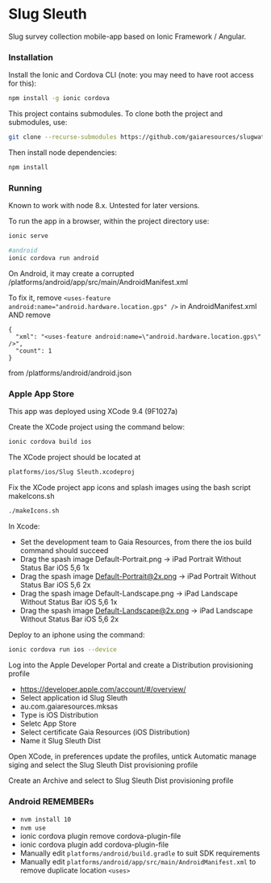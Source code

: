 # Slug Sleuth

Slug survey collection mobile-app based on Ionic Framework / Angular.

### Installation

Install the Ionic and Cordova CLI (note: you may need to have root access for this):

```bash
npm install -g ionic cordova
```

This project contains submodules. To clone both the project and submodules, use:

```bash
git clone --recurse-submodules https://github.com/gaiaresources/slugwatch
```

Then install node dependencies:

```bash
npm install
```

### Running

Known to work with node 8.x. Untested for later versions.

To run the app in a browser, within the project directory use:

```bash
ionic serve

#android
ionic cordova run android
```

On Android, it may create a corrupted /platforms/android/app/src/main/AndroidManifest.xml

To fix it, remove `<uses-feature android:name="android.hardware.location.gps" />` in AndroidManifest.xml AND
remove 
```
{
  "xml": "<uses-feature android:name=\"android.hardware.location.gps\" />",
  "count": 1
}
```

from /platforms/android/android.json

### Apple App Store

This app was deployed using XCode 9.4 (9F1027a)

Create the XCode project using the command below:

```bash
ionic cordova build ios
```

The XCode project should be located at

```bash
platforms/ios/Slug Sleuth.xcodeproj
```

Fix the XCode project app icons and splash images using the bash script makeIcons.sh

```bash
./makeIcons.sh
```

In Xcode:

* Set the development team to Gaia Resources, from there the ios build command should succeed
* Drag the spash image Default-Portrait.png -> iPad Portrait Without Status Bar iOS 5,6 1x
* Drag the spash image Default-Portrait@2x.png -> iPad Portrait Without Status Bar iOS 5,6 2x
* Drag the spash image Default-Landscape.png -> iPad Landscape Without Status Bar iOS 5,6 1x
* Drag the spash image Default-Landscape@2x.png -> iPad Landscape Without Status Bar iOS 5,6 2x

Deploy to an iphone using the command:

```bash
ionic cordova run ios --device
```

Log into the Apple Developer Portal and create a Distribution provisioning profile

* https://developer.apple.com/account/#/overview/
* Select application id Slug Sleuth
* au.com.gaiaresources.mksas
* Type is iOS Distribution
* Seletc App Store
* Select certificate Gaia Resources (iOS Distribution)
* Name it Slug Sleuth Dist

Open XCode, in preferences update the profiles, untick Automatic manage siging and select the Slug Sleuth Dist provisioning profile

Create an Archive and select to Slug Sleuth Dist provisioning profile


### Android REMEMBERs
* `nvm install 10`
* `nvm use`
* ionic cordova plugin remove cordova-plugin-file
* ionic cordova plugin add cordova-plugin-file
* Manually edit `platforms/android/build.gradle` to suit SDK requirements
* Manually edit `platforms/android/app/src/main/AndroidManifest.xml` to remove duplicate location `<uses>`

